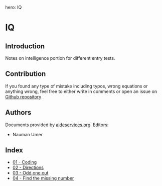 hero: IQ

# IQ
## Introduction
Notes on intelligence portion for different entry tests.

## Contribution
If you found any type of mistake including typos, wrong equations or anything wrong, feel free to either write in comments or open an issue on [Github repository](https://www.github.com/nmanumr/nmanumr.github.io/issues)

## Authors
Documents provided by [aideservices.org](http://aideservices.org/). Editors:

* Nauman Umer

## Index

* [01 - Coding](./ch01)
* [02 - Directions](./ch02)
* [03 - Odd one out](./ch03)
* [04 - Find the missing number](./ch04)
